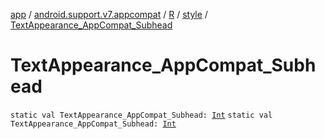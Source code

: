 [app](../../../index.md) / [android.support.v7.appcompat](../../index.md) / [R](../index.md) / [style](index.md) / [TextAppearance_AppCompat_Subhead](./-text-appearance_-app-compat_-subhead.md)

# TextAppearance_AppCompat_Subhead

`static val TextAppearance_AppCompat_Subhead: `[`Int`](https://kotlinlang.org/api/latest/jvm/stdlib/kotlin/-int/index.html)
`static val TextAppearance_AppCompat_Subhead: `[`Int`](https://kotlinlang.org/api/latest/jvm/stdlib/kotlin/-int/index.html)